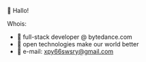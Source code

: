 :wave:  Hallo!

Whois:
- :office:  full-stack developer @ bytedance.com
- :heartbeat:  open technologies make our world better
- :email:  e-mail: xpy66swsry@gmail.com
